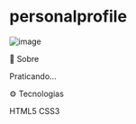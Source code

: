 # personalprofile

![image](https://user-images.githubusercontent.com/97538297/235005792-8f0ba4bb-6e45-4ad3-89e9-ac19c7e2da80.png)

🔖 Sobre

Praticando...

⚙ Tecnologias

HTML5
CSS3
